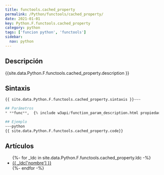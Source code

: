 ```yaml
---
title: functools.cached_property
permalink: /Python/functools/cached_property/
date: 2021-01-01
key: Python.F.functools.cached_property
category: python
tags: ['funcion python', 'functools']
sidebar: 
  nav: python
---
```


## Descripción
{{site.data.Python.F.functools.cached_property.description }}

## Sintaxis
~~~python
{{ site.data.Python.F.functools.cached_property.sintaxis }}~~~

## Parámetros
* **func**,  {% include w3api/function_param_description.html propiedad=site.data.Python.F.functools.cached_property valor="func" %}

## Ejemplo
~~~python
{{ site.data.Python.F.functools.cached_property.code}}
~~~

## Artículos
<ul>
{%- for _ldc in site.data.Python.F.functools.cached_property.ldc -%}
   <li>
       <a href="{{_ldc['url'] }}">{{ _ldc['nombre'] }}</a>
   </li>
{%- endfor -%}
</ul>
